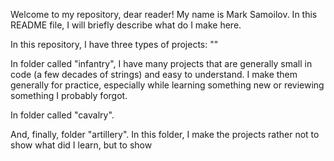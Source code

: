 Welcome to my repository, dear reader! My name is Mark Samoilov. In this README file, I will briefly describe what do I make here.


In this repository, I have three types of projects: ""

In folder called "infantry", I have many projects that are generally small in code (a few decades of strings) and easy to understand. I make them generally for practice, especially while learning something new or reviewing something I probably forgot.

In folder called "cavalry".

And, finally, folder "artillery". In this folder, I make the projects rather not to show what did I learn, but to show 